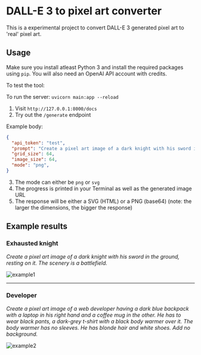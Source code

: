# DALL-E 3 to pixel art converter

This is a experimental project to convert DALL-E 3 generated pixel art to 'real' pixel art.

## Usage

Make sure you install atleast Python 3 and install the required packages using `pip`. You will also need an OpenAI API account with credits.

To test the tool:

To run the server: `uvicorn main:app --reload`

1. Visit `http://127.0.0.1:8000/docs`
2. Try out the `/generate` endpoint

Example body:

```json
{
  "api_token": "test",
  "prompt": "Create a pixel art image of a dark knight with his sword in the ground, resting on it. The scenery is a battlefield.",
  "grid_size": 64,
  "image_size": 64,
  "mode": "png",
}
```

3. The mode can either be `png` or `svg`
4. The progress is printed in your Terminal as well as the generated image URL
5. The response will be either a SVG (HTML) or a PNG (base64) (note: the larger the dimensions, the bigger the response)

## Example results

### Exhausted knight

*Create a pixel art image of a dark knight with his sword in the ground, resting on it. The scenery is a battlefield.*

![example1](https://github.com/larswolters98/dall-e-3-to-pixel-art-converter/assets/32078923/f8c61fba-a6f8-4ace-aaf6-307f51bf81ae)

---

### Developer

*Create a pixel art image of a web developer having a dark blue backpack with a laptop in his right hand and a coffee mug in the other. He has to wear black pants, a dark-grey t-shirt with a black body warmer over it. The body warmer has no sleeves. He has blonde hair and white shoes. Add no background.*

![example2](https://github.com/larswolters98/dall-e-3-to-pixel-art-converter/assets/32078923/cb9e96c0-7231-4ca3-a1a2-f3a6eca34758)
